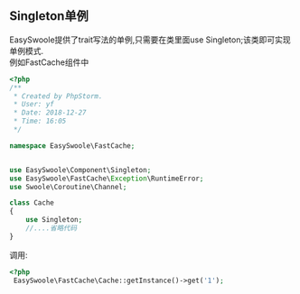 ## Singleton单例

EasySwoole提供了trait写法的单例,只需要在类里面use Singleton;该类即可实现单例模式.  
例如FastCache组件中
```php
<?php
/**
 * Created by PhpStorm.
 * User: yf
 * Date: 2018-12-27
 * Time: 16:05
 */

namespace EasySwoole\FastCache;


use EasySwoole\Component\Singleton;
use EasySwoole\FastCache\Exception\RuntimeError;
use Swoole\Coroutine\Channel;

class Cache
{
    use Singleton;
    //....省略代码
}
```
调用:
```php
<?php
 EasySwoole\FastCache\Cache::getInstance()->get('1');
```
